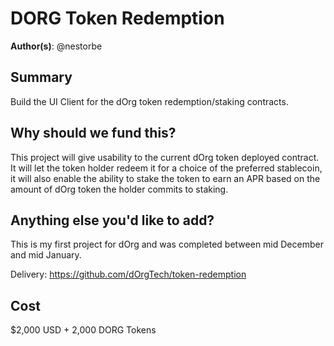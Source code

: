 # DORG Token Redemption

**Author(s)**: @nestorbe

## Summary

Build the UI Client for the dOrg token redemption/staking contracts.

## Why should we fund this?

This project will give usability to the current dOrg token deployed contract. It will let the token holder redeem it for a choice of the preferred stablecoin, it will also enable the ability to stake the token to earn an APR based on the amount of dOrg token the holder commits to staking.

## Anything else you'd like to add?

This is my first project for dOrg and was completed between mid December and mid January.

Delivery: https://github.com/dOrgTech/token-redemption

## Cost

$2,000 USD + 2,000 DORG Tokens
